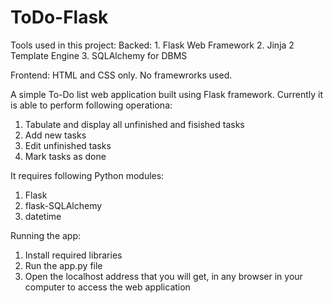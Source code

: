 # ToDo-Flask
Tools used in this project:
Backed:
    1. Flask Web Framework
    2. Jinja 2 Template Engine
    3. SQLAlchemy for DBMS

Frontend:
    HTML and CSS only. No framewrorks used.

A simple To-Do list web application built using Flask framework. Currently it is able to perform following operationa:
1. Tabulate and display all unfinished and fisished tasks
2. Add new tasks
3. Edit unfinished tasks
4. Mark tasks as done

It requires following Python modules:
1. Flask
2. flask-SQLAlchemy
3. datetime

Running the app:
1. Install required libraries
2. Run the app.py file
3. Open the localhost address that you will get, in any browser in your computer to access the web application

